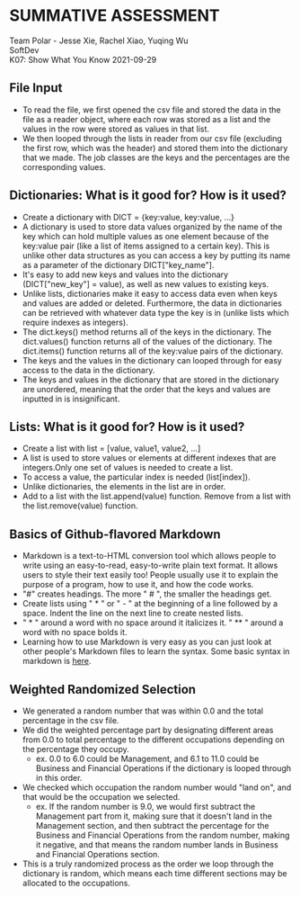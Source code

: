 # SUMMATIVE ASSESSMENT
Team Polar - Jesse Xie, Rachel Xiao, Yuqing Wu  
SoftDev   
K07: Show What You Know
2021-09-29  


## File Input
* To read the file, we first opened the csv file and stored the data in the file as a reader object, where each row was stored as a list and the values in the row were stored as values in that list.
* We then looped through the lists in reader from our csv file (excluding the first row, which was the header) and stored them into the dictionary that we made. The job classes are the keys and the percentages are the corresponding values.

## Dictionaries: What is it good for? How is it used?
* Create a dictionary with DICT = {key:value, key:value, ...}
* A dictionary is used to store data values organized by the name of the key which can hold multiple values as one element because of the key:value pair (like a list of items assigned to a certain key). This is unlike other data structures as you can access a key by putting its name as a parameter of the dictionary DICT["key_name"].
* It's easy to add new keys and values into the dictionary (DICT["new_key"] = value), as well as new values to existing keys.  
* Unlike lists, dictionaries make it easy to access data even when keys and values are added or deleted. Furthermore, the data in dictionaries can be retrieved with whatever data type the key is in (unlike lists which require indexes as integers).
* The dict.keys() method returns all of the keys in the dictionary. The dict.values() function returns all of the values of the dictionary. The dict.items() function returns all of the key:value pairs of the dictionary.
* The keys and the values in the dictionary can looped through for easy access to the data in the dictionary.
* The keys and values in the dictionary that are stored in the dictionary are unordered, meaning that the order that the keys and values are inputted in is insignificant.

## Lists: What is it good for? How is it used?
* Create a list with list = [value, value1, value2, ...]
* A list is used to store values or elements at different indexes that are integers.Only one set of values is needed to create a list.
* To access a value, the particular index is needed (list[index]).
* Unlike dictionaries, the elements in the list are in order.
* Add to a list with the list.append(value) function. Remove from a list with the list.remove(value) function.

## Basics of Github-flavored Markdown
* Markdown is a text-to-HTML conversion tool which allows people to write using an easy-to-read, easy-to-write plain text format. It allows users to style their text easily too! People usually use it to explain the purpose of a program, how to use it, and how the code works.
* "#" creates headings. The more " # ", the smaller the headings get.
* Create lists using " * " or " - " at the beginning of a line followed by a space. Indent the line on the next line to create nested lists.
* " * " around a word with no space around it italicizes it. " ** " around a word with no space bolds it.
* Learning how to use Markdown is very easy as you can just look at other people's Markdown files to learn the syntax. Some basic syntax in markdown is [here](https://docs.github.com/en/github/writing-on-github/getting-started-with-writing-and-formatting-on-github/basic-writing-and-formatting-syntax).

## Weighted Randomized Selection
* We generated a random number that was within 0.0 and the total percentage in the csv file.
* We did the weighted percentage part by designating different areas from 0.0 to total percentage to the different occupations depending on the percentage they occupy.
  * ex. 0.0 to 6.0 could be Management, and 6.1 to 11.0 could be Business and Financial Operations if the dictionary is looped through in this order.
* We checked which occupation the random number would "land on", and that would be the occupation we selected.
  * ex. If the random number is 9.0, we would first subtract the Management part from it, making sure that it doesn't land in the Management section, and then subtract the percentage for the Business and Financial Operations from the random number, making it negative, and that means the random number lands in Business and Financial Operations section.
* This is a truly randomized process as the order we loop through the dictionary is random, which means each time different sections may be allocated to the occupations. 
